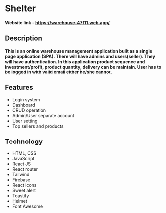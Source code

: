 # Shelter

#### Website link - https://warehouse-47f11.web.app/

## Description

#### This is an online warehouse management application built as a single page application (SPA). There will have admins and users(seller). They will have authentication. In this application product sequence and investment/profit, product quantity, delivery can be maintain. User has to be logged in with valid email either he/she cannot.

## Features

- Login system
- Dashboard
- CRUD operation
- Admin/User separate account
- User setting
- Top sellers and products

## Technology

- HTML, CSS
- JavaScript
- React JS
- React router
- Tailwind
- Firebase
- React icons
- Sweet alert
- Toastify
- Helmet
- Font Awesome
